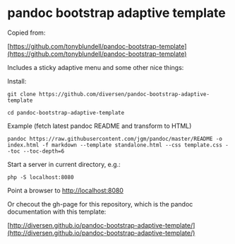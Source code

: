 # pandoc bootstrap adaptive template

Copied from: 

[https://github.com/tonyblundell/pandoc-bootstrap-template](https://github.com/tonyblundell/pandoc-bootstrap-template)

Includes a sticky adaptive menu and some other nice things:

Install: 

    git clone https://github.com/diversen/pandoc-bootstrap-adaptive-template

    cd pandoc-bootstrap-adaptive-template

Example (fetch latest pandoc README and transform to HTML)

    pandoc https://raw.githubusercontent.com/jgm/pandoc/master/README -o index.html -f markdown --template standalone.html --css template.css --toc --toc-depth=6

Start a server in current directory, e.g.: 

    php -S localhost:8080

Point a browser to [http://localhost:8080](http://localhost:8080)

Or checout the gh-page for this repository, which is the pandoc documentation with this template: 

[http://diversen.github.io/pandoc-bootstrap-adaptive-template/](http://diversen.github.io/pandoc-bootstrap-adaptive-template/)
